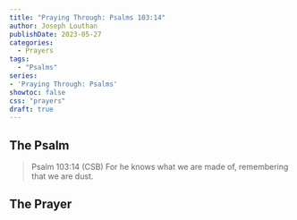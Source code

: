 ```yaml
---
title: "Praying Through: Psalms 103:14"
author: Joseph Louthan
publishDate: 2023-05-27
categories:
  - Prayers
tags:
  - "Psalms"
series:
- 'Praying Through: Psalms'
showtoc: false
css: "prayers"
draft: true
---
```

## The Psalm

>Psalm 103:14 (CSB) For he knows what we are made of, remembering that we are dust. 

## The Prayer

<div style="font-variant: small-caps;">

</div>

```text

```
